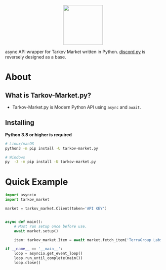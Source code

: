<div align="center">
    <a href="https://github.com/Hostagen/tarkov-market.py">
        <img src="https://user-images.githubusercontent.com/68284806/130361774-5fe5866f-d61b-40a3-afc1-2978ad530f17.png" height="128">
    </a>
</div>

async API wrapper for Tarkov Market written in Python. [discord.py](https://github.com/Rapptz/discord.py) is reversely designed as a base.

# About
## What is Tarkov-Market.py?
- Tarkov-Market.py is Modern Python API using `async` and `await`.

## Installing
**Python 3.8 or higher is required**

```sh
# Linux/macOS
python3 -m pip install -U tarkov-market.py

# Windows
py  -3 -m pip install -U tarkov-market.py
```

# Quick Example

```python
import asyncio
import tarkov_market

market = tarkov_market.Client(token='API KEY')


async def main():
    # Must run setup once before use.
    await market.setup()

    item: tarkov_market.Item = await market.fetch_item('TerraGroup Labs keycard (Red)')

if __name__ == '__main__':
    loop = asyncio.get_event_loop()
    loop.run_until_complete(main())
    loop.close()
```
